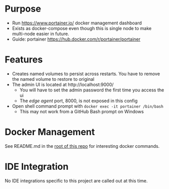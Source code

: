 # Purpose
* Run https://www.portainer.io/ docker management dashboard
* Exists as docker-compose even though this is single node to make multi-node easier in future.
* Guide: portainer https://hub.docker.com/r/portainer/portainer

# Features
* Creates named volumes to persist across restarts. You have to remove the named volume to restore to original
* The admin UI is located at http://localhost:9000/
    * You will have to set the admin password the first time you access the ui
    * The _edge agent_ port, 8000, is not exposed in this config
* Open shell command prompt with `docker exec -it portainer /bin/bash`
    * This may not work from a GitHub Bash prompt on Windows

# Docker Management
See README.md in the [root of this repo](../README.md) for interesting docker commands.

# IDE Integration
No IDE integrations specific to this project are called out at this time.